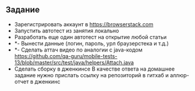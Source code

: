 ## Задание

- Зарегистрировать аккаунт в https://browserstack.com
- Запустить автотест из занятия локально
- Разработать еще один автотест на открытие любой статьи
- *- Вынести данные (логин, пароль, урл браузерстека и т.д.)
- *- Сделать аттач видео по аналогии с java-кодом https://github.com/qa-guru/mobile-tests-13/blob/master/src/test/java/helpers/Attach.java
- Сделать сборку в дженкинсе
В качестве ответа на домашнее задание нужно прислать ссылку на репозиторий в гитхаб и аллюр-отчет в дженкинс
